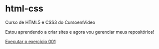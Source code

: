 # html-css
 Curso de HTML5 e CSS3 do CursoemVideo

Estou aprendendo a criar sites e agora vou gerenciar meus repositórios!

<a href="https://nathansouza7.github.io/html-css/exercicios/ex001/index.html">Executar o exercício 001</a>